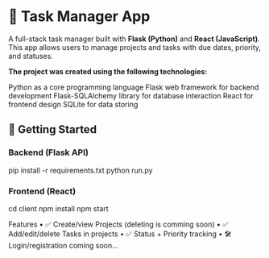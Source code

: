 # 📝 Task Manager App

A full-stack task manager built with **Flask (Python)** and **React (JavaScript)**.  
This app allows users to manage projects and tasks with due dates, priority, and statuses.

**The project was created using the following technologies:**

Python as a core programming language
Flask web framework for backend development
Flask-SQLAlchemy library for database interaction
React for frontend design
SQLite for data storing

## 🚀 Getting Started

### Backend (Flask API)

pip install -r requirements.txt
python run.py

### Frontend (React)
cd client
npm install
npm start

Features
 • ✅ Create/view Projects (deleting is comming soon)
 • ✅ Add/edit/delete Tasks in projects
 • ✅ Status + Priority tracking
 • 🛠 Login/registration coming soon…

